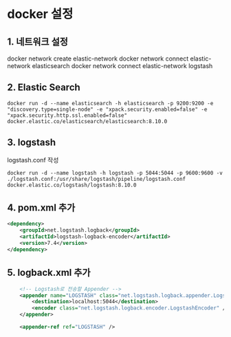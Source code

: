 # docker 설정

## 1. 네트워크 설정
docker network create  elastic-network
docker network connect elastic-network elasticsearch
docker network connect elastic-network logstash

## 2. Elastic Search
```docker
docker run -d --name elasticsearch -h elasticsearch -p 9200:9200 -e "discovery.type=single-node" -e "xpack.security.enabled=false" -e "xpack.security.http.ssl.enabled=false" docker.elastic.co/elasticsearch/elasticsearch:8.10.0
```

## 3. logstash 
logstash.conf 작성
```docker
docker run -d --name logstash -h logstash -p 5044:5044 -p 9600:9600 -v ./logstash.conf:/usr/share/logstash/pipeline/logstash.conf docker.elastic.co/logstash/logstash:8.10.0
```

## 4. pom.xml 추가
```xml
<dependency>
    <groupId>net.logstash.logback</groupId>
    <artifactId>logstash-logback-encoder</artifactId>
    <version>7.4</version>
</dependency>
```

## 5. logback.xml 추가
```xml
    <!-- Logstash로 전송할 Appender -->
    <appender name="LOGSTASH" class="net.logstash.logback.appender.LogstashTcpSocketAppender">
        <destination>localhost:5044</destination>
        <encoder class="net.logstash.logback.encoder.LogstashEncoder" />
    </appender>

    <appender-ref ref="LOGSTASH" />
```